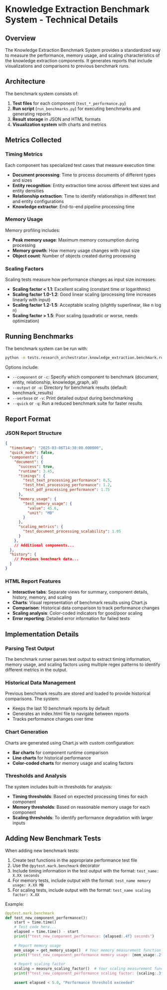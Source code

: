 # Knowledge Extraction Benchmark System - Technical Details

## Overview

The Knowledge Extraction Benchmark System provides a standardized way to measure the performance, memory usage, and scaling characteristics of the knowledge extraction components. It generates reports that include visualizations and comparisons to previous benchmark runs.

## Architecture

The benchmark system consists of:

1. **Test files** for each component (`test_*_performance.py`)
2. **Run script** (`run_benchmarks.py`) for executing benchmarks and generating reports
3. **Result storage** in JSON and HTML formats
4. **Visualization system** with charts and metrics

## Metrics Collected

### Timing Metrics

Each component has specialized test cases that measure execution time:

- **Document processing**: Time to process documents of different types and sizes
- **Entity recognition**: Entity extraction time across different text sizes and entity densities
- **Relationship extraction**: Time to identify relationships in different text and entity configurations 
- **Knowledge extractor**: End-to-end pipeline processing time

### Memory Usage

Memory profiling includes:

- **Peak memory usage**: Maximum memory consumption during processing
- **Memory growth**: How memory usage changes with input size
- **Object count**: Number of objects created during processing

### Scaling Factors

Scaling tests measure how performance changes as input size increases:

- **Scaling factor < 1.1**: Excellent scaling (constant time or logarithmic)
- **Scaling factor 1.0-1.2**: Good linear scaling (processing time increases linearly with input)
- **Scaling factor 1.2-1.5**: Acceptable scaling (slightly superlinear, like n log n)
- **Scaling factor > 1.5**: Poor scaling (quadratic or worse, needs optimization)

## Running Benchmarks

The benchmark system can be run with:

```bash
python -m tests.research_orchestrator.knowledge_extraction.benchmark.run_benchmarks
```

Options include:
- `--component` or `-c`: Specify which component to benchmark (document, entity, relationship, knowledge_graph, all)
- `--output` or `-o`: Directory for benchmark results (default: benchmark_results)
- `--verbose` or `-v`: Print detailed output during benchmarking
- `--quick` or `-q`: Run a reduced benchmark suite for faster results

## Report Format

### JSON Report Structure

```json
{
  "timestamp": "2025-03-06T14:30:00.000000",
  "quick_mode": false,
  "components": {
    "document": {
      "success": true,
      "runtime": 3.45,
      "timings": {
        "test_text_processing_performance": 0.5,
        "test_html_processing_performance": 1.2,
        "test_pdf_processing_performance": 1.75
      },
      "memory_usage": {
        "test_memory_usage": {
          "value": 45.6,
          "unit": "MB"
        }
      },
      "scaling_metrics": {
        "test_document_processing_scalability": 1.05
      }
    },
    // Additional components...
  },
  "history": {
    // Previous benchmark data...
  }
}
```

### HTML Report Features

- **Interactive tabs**: Separate views for summary, component details, history, memory, and scaling
- **Charts**: Visual representation of benchmark results using Chart.js
- **Comparison**: Historical data comparison to track performance changes
- **Scaling analysis**: Color-coded indicators for good/poor scaling
- **Error reporting**: Detailed error information for failed tests

## Implementation Details

### Parsing Test Output

The benchmark runner parses test output to extract timing information, memory usage, and scaling factors using multiple regex patterns to identify different metrics in the output.

### Historical Data Management

Previous benchmark results are stored and loaded to provide historical comparisons. The system:
- Keeps the last 10 benchmark reports by default
- Generates an index.html file to navigate between reports
- Tracks performance changes over time

### Chart Generation

Charts are generated using Chart.js with custom configuration:
- **Bar charts** for component runtime comparison
- **Line charts** for historical performance
- **Color-coded charts** for memory usage and scaling factors

### Thresholds and Analysis

The system includes built-in thresholds for analysis:
- **Timing thresholds**: Based on expected processing times for each component
- **Memory thresholds**: Based on reasonable memory usage for each component
- **Scaling thresholds**: To identify performance degradation with larger inputs

## Adding New Benchmark Tests

When adding new benchmark tests:

1. Create test functions in the appropriate performance test file
2. Use the `@pytest.mark.benchmark` decorator
3. Include timing information in the test output with the format: `test_name: X.XX seconds`
4. For memory tests, include output with the format: `test_name memory usage: X.XX MB`
5. For scaling tests, include output with the format: `test_name scaling factor: X.XX`

Example:

```python
@pytest.mark.benchmark
def test_new_component_performance():
    start = time.time()
    # Test code here...
    elapsed = time.time() - start
    print(f"test_new_component_performance: {elapsed:.4f} seconds")
    
    # Report memory usage
    mem_usage = get_memory_usage()  # Your memory measurement function
    print(f"test_new_component_performance memory usage: {mem_usage:.2f} MB")
    
    # Report scaling factor
    scaling = measure_scaling_factor()  # Your scaling measurement function
    print(f"test_new_component_performance scaling factor: {scaling:.3f}")
    
    assert elapsed < 5.0, "Performance threshold exceeded"
```